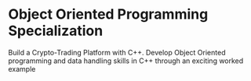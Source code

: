 # Object Oriented Programming Specialization

Build a Crypto-Trading Platform with C++. Develop Object Oriented programming and data handling skills in C++ through an exciting worked example